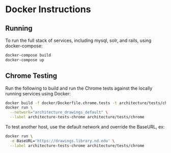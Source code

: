 # Docker Instructions

## Running
To run the full stack of services, including mysql, solr, and rails, using docker-compose:
```sh
docker-compose build
docker-compose up
```

## Chrome Testing
Run the following to build and run the Chrome tests against the locally running services using Docker:
```sh
docker build -f docker/Dockerfile.chrome.tests -t architecture/tests/chrome .
docker run \
  --network="architecture_drawings_default" \
  --label architecture-tests-chrome architecture/tests/chrome
```

To test another host, use the default network and override the BaseURL, ex:
```sh
docker run \
  -e BaseURL='https://drawings.library.nd.edu' \
  --label architecture-tests-chrome architecture/tests/chrome
```
